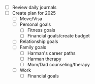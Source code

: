 - [ ] Review daily journals
- [ ] Create plan for 2025
	- [ ] Move/Visa
	- [ ] Personal goals
		- [ ] Fitness goals
		- [ ] Financial goals/create budget
	- [ ] Relationship goals
	- [ ] Family goals
		- [ ] Harman's career paths
		- [ ] Harman therapy
		- [ ] Mom/Dad counseling/therapy
	- [ ] Work
		- [ ] Financial goals